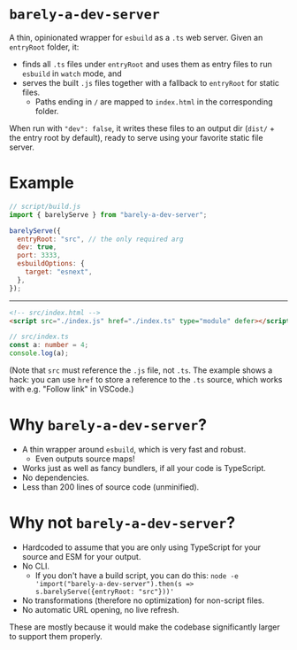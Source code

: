 # `barely-a-dev-server`

A thin, opinionated wrapper for `esbuild` as a `.ts` web server. Given an `entryRoot` folder, it:

- finds all `.ts` files under `entryRoot` and uses them as entry files to run `esbuild` in `watch` mode, and
- serves the built `.js` files together with a fallback to `entryRoot` for static files.
  - Paths ending in `/` are mapped to `index.html` in the corresponding folder.

When run with `"dev": false`, it writes these files to an output dir (`dist/` + the entry root by default), ready to serve using your favorite static file server.

# Example

```js
// script/build.js
import { barelyServe } from "barely-a-dev-server";

barelyServe({
  entryRoot: "src", // the only required arg
  dev: true,
  port: 3333,
  esbuildOptions: {
    target: "esnext",
  },
});
```

---

```html
<!-- src/index.html -->
<script src="./index.js" href="./index.ts" type="module" defer></script>
```

```ts
// src/index.ts
const a: number = 4;
console.log(a);
```

(Note that `src` must reference the `.js` file, not `.ts`. The example shows a hack: you can use `href` to store a reference to the `.ts` source, which works with e.g. "Follow link" in VSCode.)

# Why `barely-a-dev-server`?

- A thin wrapper around `esbuild`, which is very fast and robust.
  - Even outputs source maps!
- Works just as well as fancy bundlers, if all your code is TypeScript.
- No dependencies.
- Less than 200 lines of source code (unminified).

# Why not `barely-a-dev-server`?

- Hardcoded to assume that you are only using TypeScript for your source and ESM for your output.
- No CLI.
  - If you don't have a build script, you can do this: `node -e 'import("barely-a-dev-server").then(s => s.barelyServe({entryRoot: "src"}))'`
- No transformations (therefore no optimization) for non-script files.
- No automatic URL opening, no live refresh.

These are mostly because it would make the codebase significantly larger to support them properly.
